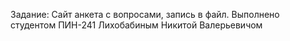 Задание: Сайт анкета с вопросами, запись в файл.
Выполнено студентом ПИН-241 Лихобабиным Никитой Валерьевичом
